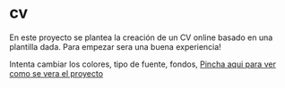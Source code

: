 # cv
En este proyecto se plantea la creación de un CV online basado en una plantilla dada. 
Para empezar sera una buena experiencia!

Intenta cambiar los colores, tipo de fuente, fondos, 
<a href="#" >Pincha aqui para ver como se vera el proyecto </a>
